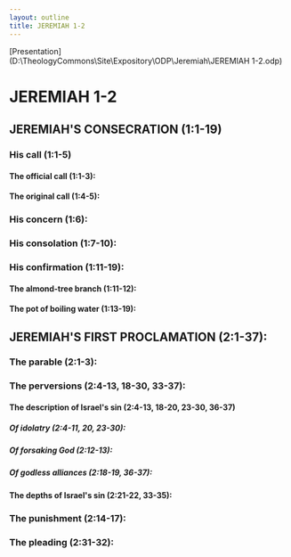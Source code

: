 ```yaml
---
layout: outline
title: JEREMIAH 1-2
---
```

[Presentation](D:\TheologyCommons\Site\Expository\ODP\Jeremiah\JEREMIAH 1-2.odp)
# JEREMIAH 1-2 
## JEREMIAH\'S CONSECRATION (1:1-19) 
###  His call (1:1-5) 
####  The official call (1:1-3): 
####  The original call (1:4-5): 
###  His concern (1:6): 
###  His consolation (1:7-10): 
###  His confirmation (1:11-19): 
####  The almond-tree branch (1:11-12): 
####  The pot of boiling water (1:13-19): 
## JEREMIAH\'S FIRST PROCLAMATION (2:1-37): 
###  The parable (2:1-3): 
###  The perversions (2:4-13, 18-30, 33-37): 
####  The description of Israel\'s sin (2:4-13, 18-20, 23-30, 36-37) 
#####  Of idolatry (2:4-11, 20, 23-30): 
#####  Of forsaking God (2:12-13): 
#####  Of godless alliances (2:18-19, 36-37): 
####  The depths of Israel\'s sin (2:21-22, 33-35): 
###  The punishment (2:14-17): 
###  The pleading (2:31-32): 
